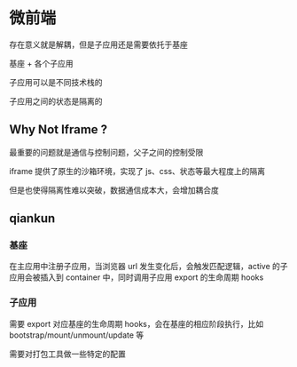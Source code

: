 # 微前端
存在意义就是解耦，但是子应用还是需要依托于基座

基座 + 各个子应用

子应用可以是不同技术栈的

子应用之间的状态是隔离的

## Why Not Iframe ?
最重要的问题就是通信与控制问题，父子之间的控制受限

iframe 提供了原生的沙箱环境，实现了 js、css、状态等最大程度上的隔离

但是也使得隔离性难以突破，数据通信成本大，会增加耦合度

## qiankun
### 基座
在主应用中注册子应用，当浏览器 url 发生变化后，会触发匹配逻辑，active 的子应用会被插入到 container 中，同时调用子应用 export 的生命周期 hooks

### 子应用
需要 export 对应基座的生命周期 hooks，会在基座的相应阶段执行，比如 bootstrap/mount/unmount/update 等

需要对打包工具做一些特定的配置